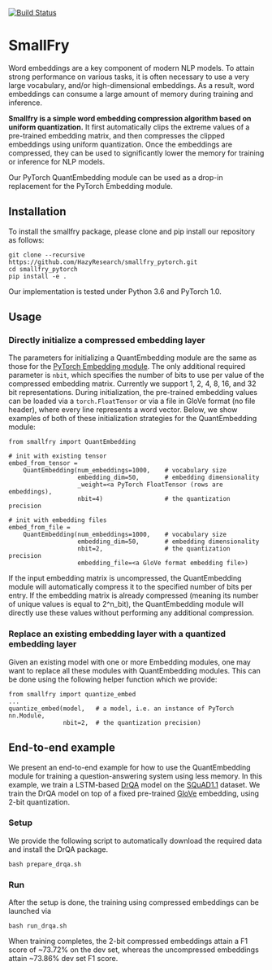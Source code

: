 [![Build Status](https://travis-ci.com/HazyResearch/smallfry_pytorch.svg?branch=master)](https://travis-ci.com/HazyResearch/smallfry_pytorch)

# SmallFry
Word embeddings are a key component of modern NLP models. To attain strong performance on various
tasks, it is often necessary to use a very large vocabulary, and/or high-dimensional embeddings.
As a result, word embeddings can consume a large amount of memory during training and inference. 

**Smallfry is a simple word embedding compression algorithm based on uniform quantization.** It first automatically clips the extreme values of a pre-trained embedding matrix, and then compresses the clipped embeddings using uniform quantization. Once the embeddings are compressed, they can be used to significantly lower the memory for training or inference for NLP models.

Our PyTorch QuantEmbedding module can be used as a drop-in replacement for the PyTorch Embedding module.

## Installation
To install the smallfry package, please clone and pip install our repository as follows:
```
git clone --recursive https://github.com/HazyResearch/smallfry_pytorch.git
cd smallfry_pytorch
pip install -e .
```
Our implementation is tested under Python 3.6 and PyTorch 1.0.

## Usage
### Directly initialize a compressed embedding layer
The parameters for initializing a QuantEmbedding module are the same as those for the [PyTorch Embedding module](https://pytorch.org/docs/stable/nn.html#embedding). The only additional required parameter is ```nbit```, which specifies the number of bits to use per value of the compressed embedding matrix. Currently we support 1, 2, 4, 8, 16, and 32 bit representations. During initialization, the pre-trained embedding values can be loaded via a ```torch.FloatTensor``` or via a file in GloVe format (no file header), where every line represents a word vector. Below, we show examples of both of these initialization strategies for the QuantEmbedding module:

```
from smallfry import QuantEmbedding

# init with existing tensor
embed_from_tensor = 
    QuantEmbedding(num_embeddings=1000,    # vocabulary size
                   embedding_dim=50,       # embedding dimensionality
                   _weight=<a PyTorch FloatTensor (rows are embeddings),
                   nbit=4)                 # the quantization precision

# init with embedding files
embed_from_file = 
    QuantEmbedding(num_embeddings=1000,    # vocabulary size
                   embedding_dim=50,       # embedding dimensionality
                   nbit=2,                 # the quantization precision
                   embedding_file=<a GloVe format embedding file>)
```
If the input embedding matrix is uncompressed, the QuantEmbedding module will automatically compress it to the specified number of bits per entry. If the embedding matrix is already compressed (meaning its number of unique values is equal to 2^n_bit), the QuantEmbedding module will directly use these values without performing any additional compression.

### Replace an existing embedding layer with a quantized embedding layer
Given an existing model with one or more Embedding modules, one may want to replace all these modules with QuantEmbedding modules.  This can be done using the following helper function which we provide:

```
from smallfry import quantize_embed
...
quantize_embed(model,   # a model, i.e. an instance of PyTorch nn.Module,
               nbit=2,  # the quantization precision)
```

## End-to-end example
We present an end-to-end example for how to use the QuantEmbedding module for training a question-answering system using less memory. In this example, we train a LSTM-based [DrQA](https://github.com/facebookresearch/DrQA) model on the [SQuAD1.1](https://rajpurkar.github.io/SQuAD-explorer/) dataset. We train the DrQA model on top of a fixed pre-trained [GloVe](https://nlp.stanford.edu/projects/glove/) embedding, using 2-bit quantization.

### Setup
We provide the following script to automatically download the required data and install the DrQA package.
```
bash prepare_drqa.sh
```

### Run
After the setup is done, the training using compressed embeddings can be launched via
```
bash run_drqa.sh
```
When training completes, the 2-bit compressed embeddings attain a F1 score of ~73.72% on the dev set, whereas the uncompressed embeddings attain ~73.86% dev set F1 score.
